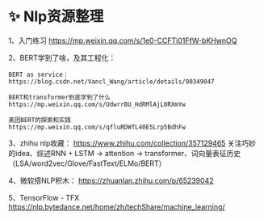 # ✨ Nlp资源整理
1、入门练习
https://mp.weixin.qq.com/s/1e0-CCFTi01FfW-bKHwnOQ

2、BERT学到了啥，及其工程化：
```
BERT as service：
https://blog.csdn.net/Vancl_Wang/article/details/90349047

BERT和transformer到底学到了什么
https://mp.weixin.qq.com/s/UdwrrBU_HdRMlAjL0RXmYw

美团BERT的探索和实践
https://mp.weixin.qq.com/s/qfluRDWfL40E5Lrp5BdhFw
```

3、zhihu nlp收藏：
https://www.zhihu.com/collection/357129465
关注巧妙的idea、综述RNN + LSTM -> attention -> transformer、词向量表征历史（LSA/word2vec/Glove/FastText/ELMo/BERT）

4、微软搭NLP积木：
https://zhuanlan.zhihu.com/p/65239042

5、TensorFlow - TFX
https://nlp.bytedance.net/home/zh/techShare/machine_learning/

